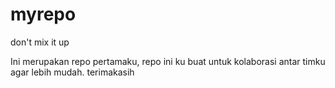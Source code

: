 # myrepo
don't mix it up

Ini merupakan repo pertamaku, repo ini ku buat untuk kolaborasi antar timku agar lebih mudah. terimakasih
